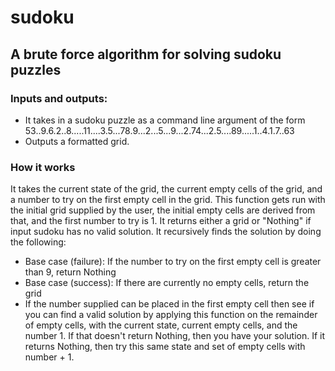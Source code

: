 # sudoku
## A brute force algorithm for solving sudoku puzzles

### Inputs and outputs:
- It takes in a sudoku puzzle as a command line argument of the form 53..9.6.2..8.....11....3.5...78.9...2...5...9...2.74...2.5....89.....1..4.1.7..63 
- Outputs a formatted grid.

### How it works
It takes the current state of the grid, the current empty cells of the grid, and a number to try on the first empty cell in the grid. This function gets run with the initial grid supplied by the user, the initial empty cells are derived from that, and the first number to try is 1. It returns either a grid or "Nothing" if input sudoku has no valid solution. It recursively finds the solution by doing the following: 
- Base case (failure): If the number to try on the first empty cell is greater than 9, return Nothing
- Base case (success): If there are currently no empty cells, return the grid
- If the number supplied can be placed in the first empty cell then see if you can find a valid solution by applying this function on the remainder of empty cells, with the current state, current empty cells, and the number 1. If that doesn't return Nothing, then you have your solution. If it returns Nothing, then try this same state and set of empty cells with number + 1. 
